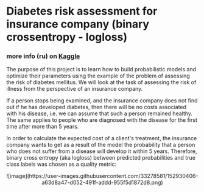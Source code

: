 # Diabetes risk assessment for insurance company (binary crossentropy - logloss)

### more info (ru) on [Kaggle](https://www.kaggle.com/c/competition-2-yandex-shad-spring-2021)

The purpose of this project is to learn how to build probabilistic models and optimize their parameters using the example of the problem of assessing
the risk of diabetes mellitus. We will look at the task of assessing the risk of illness from the perspective of an insurance company.

If a person stops being examined, and the insurance company does not find out if he has developed diabetes, then there will be no costs associated with his disease,
i.e. we can assume that such a person remained healthy. The same applies to people who are diagnosed with the disease for the first time after more than 5 years.

In order to calculate the expected cost of a client's treatment, the insurance company wants to get as a result of the model the probability that 
a person who does not suffer from a disease will develop it within 5 years. Therefore, binary cross entropy (aka logloss) between predicted probabilities 
and true class labels was chosen as a quality metric:

<p align="center">![image](https://user-images.githubusercontent.com/33278581/152930406-a63d8a47-d052-491f-addd-955f5d1872d8.png)</p>
